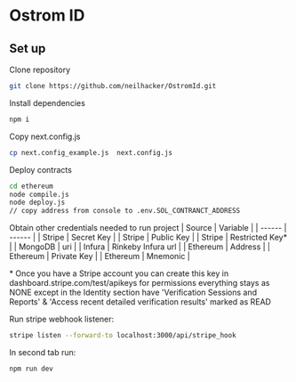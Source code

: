 # Ostrom ID
  
## Set up
Clone repository
```sh
git clone https://github.com/neilhacker/OstromId.git
```

Install dependencies
```sh
npm i
```

Copy next.config.js
```sh
cp next.config_example.js  next.config.js
```
Deploy contracts
```sh
cd ethereum
node compile.js
node deploy.js
// copy address from console to .env.SOL_CONTRANCT_ADDRESS
```
Obtain other credentials needed to run project
| Source  | Variable |
| ------  | ------ |
| Stripe  | Secret Key |
| Stripe  | Public Key |
| Stripe  | Restricted Key* |
| MongoDB | uri |
| Infura  | Rinkeby Infura url |
| Ethereum | Address |
| Ethereum | Private Key |
| Ethereum | Mnemonic |

\* Once you have a Stripe account you can create this key in dashboard.stripe.com/test/apikeys for permissions everything stays as NONE except in the Identity section have 'Verification Sessions and Reports' & 'Access recent detailed verification results' marked as READ

Run stripe webhook listener:
```sh
stripe listen --forward-to localhost:3000/api/stripe_hook
```
In second tab run:
```sh
npm run dev
```

